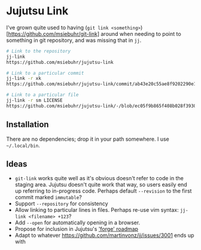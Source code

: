 Jujutsu Link
============

I've grown quite used to having (`git link
<something>`)[https://github.com/msiebuhr/git-link] around when needing to
point to something in git repository, and was missing that in `jj`.

```sh
# Link to the repository
jj-link
https://github.com/msiebuhr/jujutsu-link

# Link to a particular commit
jj-link -r xk
https://github.com/msiebuhr/jujutsu-link/commit/ab43e20c55ae8f9202290e1356a0d60b58d1d4f4

# Link to a particular file
jj-link -r sm LICENSE 
https://github.com/msiebuhr/jujutsu-link/-/blob/ec05f9b865f408b028f3930c88ce2792dbb29269/README
```

Installation
------------

There are no dependencies; drop it in your path somewhere. I use `~/.local/bin`.

Ideas
-----

 - `git-link` works quite well as it's obvious doesn't refer to code in the
   staging area. Jujutsu doesn't quite work that way, so users easily end up
   referring to in-progress code. Perhaps default `--revision` to the first
   commit marked `immutable`?
 - Support `--repository` for consistency
 - Allow linking to particular lines in files. Perhaps re-use vim syntax: `jj-link <filename> +123`?
 - Add `--open` for automatically opening in a browser.
 - Propose for inclusion in Jujutsu's ['forge' roadmap](https://martinvonz.github.io/jj/latest/roadmap/#forge-integrations)
 - Adapt to whatever <https://github.com/martinvonz/jj/issues/3001> ends up with
